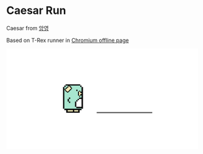 # Caesar Run

Caesar from [앙영](https://www.instagram.com/enfp_angyeong/)

Based on T-Rex runner in [Chromium offline page](https://source.chromium.org/chromium/chromium/src/+/master:components/neterror/resources/offline.js)

[![Color Caesar](assets/og-image.png)](https://caesar.run)
